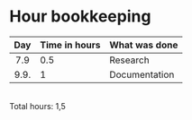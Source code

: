 # Hour bookkeeping

| Day | Time in hours | What was done  |
| :----:|:-----| :-----|
| 7.9 | 0.5    | Research |
| 9.9. | 1    | Documentation |

<br>
Total hours: 1,5
